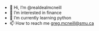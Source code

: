 - 👋 Hi, I’m @realdealmcneill
- 👀 I’m interested in finance
- 🌱 I’m currently learning python
- 📫 How to reach me greg.mcneill@smu.ca

<!---
realdealmcneill/realdealmcneill is a ✨ special ✨ repository because its `README.md` (this file) appears on your GitHub profile.
You can click the Preview link to take a look at your changes.
--->
